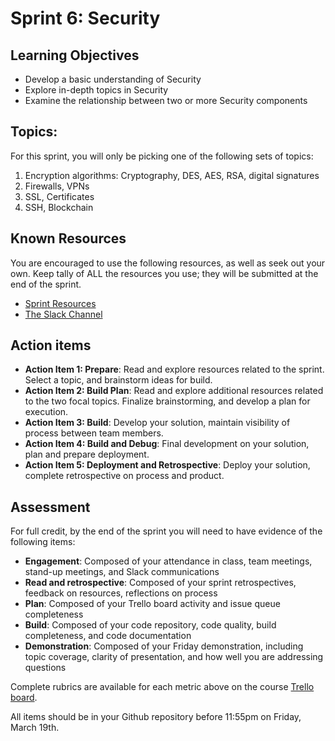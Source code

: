 # Sprint 6: Security

## Learning Objectives
- Develop a basic understanding of Security
- Explore in-depth topics in Security
- Examine the relationship between two or more Security components

## Topics:

For this sprint, you will only be picking one of the following sets of topics:

1. Encryption algorithms: Cryptography, DES, AES, RSA, digital signatures
2. Firewalls, VPNs
3. SSL, Certificates
4. SSH, Blockchain

## Known Resources

You are encouraged to use the following resources, as well as seek out your own. Keep tally of ALL the resources you use; they will be submitted at the end of the sprint.

- [Sprint Resources](resources.md "Resources for this Sprint")
- [The Slack Channel](https://bereacs.slack.com/archives/C3RLWHHV4 "CSC 412 Slack Channel")

## Action items

- **Action Item 1: Prepare**: Read and explore resources related to the sprint. Select a topic, and brainstorm ideas for build.
- **Action Item 2: Build Plan**: Read and explore additional resources related to the two focal topics. Finalize brainstorming, and develop a plan for execution.
- **Action Item 3: Build**: Develop your solution, maintain visibility of process between team members.
- **Action Item 4: Build and Debug**: Final development on your solution, plan and prepare deployment.
- **Action Item 5: Deployment and Retrospective**: Deploy your solution, complete retrospective on process and product.

## Assessment

For full credit, by the end of the sprint you will need to have evidence of the following items:

- **Engagement**: Composed of your attendance in class, team meetings, stand-up meetings, and Slack communications
- **Read and retrospective**: Composed of your sprint retrospectives, feedback on resources, reflections on process
- **Plan**: Composed of your Trello board activity and issue queue completeness
- **Build**: Composed of your code repository, code quality, build completeness, and code documentation
- **Demonstration**: Composed of your Friday demonstration, including topic coverage, clarity of presentation, and how well you are addressing questions

Complete rubrics are available for each metric above on the course [Trello board](https://trello.com/c/Pw5RMuYj/9-sprint-rubrics "CSC 412 Trello Board - Spring Rubrics").

All items should be in your Github repository before 11:55pm on Friday, March 19th.
